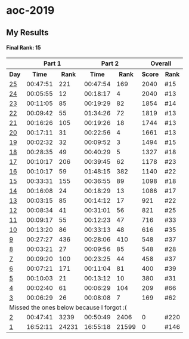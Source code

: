 # aoc-2019

## My Results

#### Final Rank: 15

<table>
  <tr>
    <th/>
    <th colspan=2>Part 1</th>
    <th colspan=2>Part 2</th>
    <th colspan=2>Overall</th>
  </tr>
  <tr>
    <th>Day</th>
    <th>Time</th>
    <th>Rank</th>
    <th>Time</th>
    <th>Rank</th>
    <th>Score</th>
    <th>Rank</th>
  </tr>
  <tr>
    <td><a href="/day25">25</a></td>
    <td>00:47:51</td>
    <td>221</td>
    <td>00:47:54</td>
    <td>169</td>
    <td>2040</td>
    <td>#15</td>
  </tr>
  <tr>
    <td><a href="/day24">24</a></td>
    <td>00:05:55</td>
    <td>12</td>
    <td>00:18:17</td>
    <td>4</td>
    <td>2040</td>
    <td>#13</td>
  </tr>
  <tr>
    <td><a href="/day23">23</a></td>
    <td>00:11:05</td>
    <td>85</td>
    <td>00:19:29</td>
    <td>82</td>
    <td>1854</td>
    <td>#14</td>
  </tr>
  <tr>
    <td><a href="/day22">22</a></td>
    <td>00:09:42</td>
    <td>55</td>
    <td>01:34:26</td>
    <td>72</td>
    <td>1819</td>
    <td>#13</td>
  </tr>
  <tr>
    <td><a href="/day21">21</a></td>
    <td>00:16:26</td>
    <td>105</td>
    <td>00:19:26</td>
    <td>18</td>
    <td>1744</td>
    <td>#13</td>
  </tr>
  <tr>
    <td><a href="/day20">20</a></td>
    <td>00:17:11</td>
    <td>31</td>
    <td>00:22:56</td>
    <td>4</td>
    <td>1661</td>
    <td>#13</td>
  </tr>
  <tr>
    <td><a href="/day19">19</a></td>
    <td>00:02:32</td>
    <td>32</td>
    <td>00:09:52</td>
    <td>3</td>
    <td>1494</td>
    <td>#15</td>
  </tr>
  <tr>
    <td><a href="/day18">18</a></td>
    <td>00:28:35</td>
    <td>49</td>
    <td>00:40:29</td>
    <td>5</td>
    <td>1327</td>
    <td>#18</td>
  </tr>
  <tr>
    <td><a href="/day17">17</a></td>
    <td>00:10:17</td>
    <td>206</td>
    <td>00:39:45</td>
    <td>62</td>
    <td>1178</td>
    <td>#23</td>
  </tr>
  <tr>
    <td><a href="/day16">16</a></td>
    <td>00:10:17</td>
    <td>59</td>
    <td>01:48:15</td>
    <td>382</td>
    <td>1140</td>
    <td>#22</td>
  </tr>
  <tr>
    <td><a href="/day15">15</a></td>
    <td>00:33:31</td>
    <td>155</td>
    <td>00:36:55</td>
    <td>89</td>
    <td>1098</td>
    <td>#18</td>
  </tr>
  <tr>
    <td><a href="/day14">14</a></td>
    <td>00:16:08</td>
    <td>24</td>
    <td>00:18:29</td>
    <td>13</td>
    <td>1086</td>
    <td>#17</td>
  </tr>
  <tr>
    <td><a href="/day13">13</a></td>
    <td>00:03:15</td>
    <td>85</td>
    <td>00:14:12</td>
    <td>17</td>
    <td>921</td>
    <td>#22</td>
  </tr>
  <tr>
    <td><a href="/day12">12</a></td>
    <td>00:08:34</td>
    <td>41</td>
    <td>00:31:01</td>
    <td>56</td>
    <td>821</td>
    <td>#25</td>
  </tr>
  <tr>
    <td><a href="/day11">11</a></td>
    <td>00:09:17</td>
    <td>55</td>
    <td>00:12:23</td>
    <td>47</td>
    <td>716</td>
    <td>#33</td>
  </tr>
  <tr>
    <td><a href="/day10">10</a></td>
    <td>00:13:20</td>
    <td>86</td>
    <td>00:33:13</td>
    <td>48</td>
    <td>616</td>
    <td>#35</td>
  </tr>
  <tr>
    <td><a href="/day9">9</a></td>
    <td>00:27:27</td>
    <td>436</td>
    <td>00:28:06</td>
    <td>410</td>
    <td>548</td>
    <td>#37</td>
  </tr>
  <tr>
    <td><a href="/day8">8</a></td>
    <td>00:03:21</td>
    <td>27</td>
    <td>00:09:56</td>
    <td>85</td>
    <td>548</td>
    <td>#28</td>
  </tr>
  <tr>
    <td><a href="/day7">7</a></td>
    <td>00:09:20</td>
    <td>100</td>
    <td>00:23:25</td>
    <td>44</td>
    <td>458</td>
    <td>#37</td>
  </tr>
  <tr>
    <td><a href="/day6">6</a></td>
    <td>00:07:21</td>
    <td>171</td>
    <td>00:11:04</td>
    <td>81</td>
    <td>400</td>
    <td>#39</td>
  </tr>
  <tr>
    <td><a href="/day5">5</a></td>
    <td>00:10:03</td>
    <td>21</td>
    <td>00:13:12</td>
    <td>10</td>
    <td>380</td>
    <td>#31</td>
  </tr>
  <tr>
    <td><a href="/day4">4</a></td>
    <td>00:02:40</td>
    <td>61</td>
    <td>00:06:29</td>
    <td>104</td>
    <td>209</td>
    <td>#66</td>
  </tr>
  <tr>
    <td><a href="/day3">3</a></td>
    <td>00:06:29</td>
    <td>26</td>
    <td>00:08:08</td>
    <td>7</td>
    <td>169</td>
    <td>#62</td>
  </tr>
  <tr>
    <td colspan=7>
      Missed the ones below because I forgot :(
    </td>
  </tr>
  <tr>
    <td><a href="/day2">2</a></td>
    <td>00:47:41</td>
    <td>3239</td>
    <td>00:50:49</td>
    <td>2406</td>
    <td>0</td>
    <td>#220</td>
  </tr>
  <tr>
    <td><a href="/day1">1</a></td>
    <td>16:52:11</td>
    <td>24231</td>
    <td>16:55:18</td>
    <td>21599</td>
    <td>0</td>
    <td>#146</td>
  </tr>
</table>
